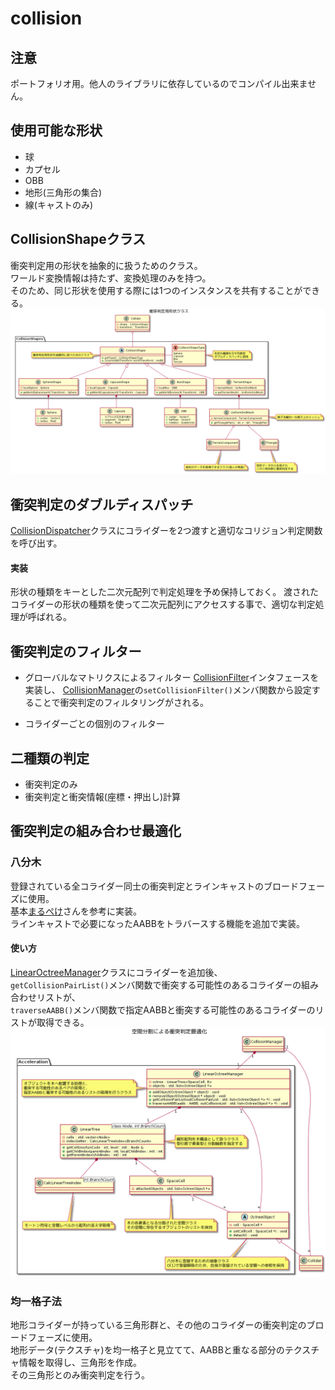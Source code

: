 # collision

## 注意

ポートフォリオ用。他人のライブラリに依存しているのでコンパイル出来ません。

## 使用可能な形状

- 球
- カプセル
- OBB
- 地形(三角形の集合)
- 線(キャストのみ)

## CollisionShapeクラス

衝突判定用の形状を抽象的に扱うためのクラス。  
ワールド変換情報は持たず、変換処理のみを持つ。  
そのため、同じ形状を使用する際には1つのインスタンスを共有することができる。
![クラス図](/uml/collision-shape-class-diagram.png)

## 衝突判定のダブルディスパッチ

[CollisionDispatcher](/Include/Implementation/CollisionDispatcher.h)クラスにコライダーを2つ渡すと適切なコリジョン判定関数を呼び出す。

#### 実装
形状の種類をキーとした二次元配列で判定処理を予め保持しておく。
渡されたコライダーの形状の種類を使って二次元配列にアクセスする事で、適切な判定処理が呼ばれる。

## 衝突判定のフィルター

- グローバルなマトリクスによるフィルター
[CollisionFilter](/Include/CollisionFilter/CollisionFilter.h)インタフェースを実装し、
[CollisionManager](/Include/CollisionManager.h)の`setCollisionFilter()`メンバ関数から設定することで衝突判定のフィルタリングがされる。

- コライダーごとの個別のフィルター

## 二種類の判定

- 衝突判定のみ
- 衝突判定と衝突情報(座標・押出し)計算

## 衝突判定の組み合わせ最適化

### 八分木  
登録されている全コライダー同士の衝突判定とラインキャストのブロードフェーズに使用。  
基本[まるぺけ](http://marupeke296.com/COL_3D_No15_Octree.html)さんを参考に実装。  
ラインキャストで必要になったAABBをトラバースする機能を追加で実装。  

#### 使い方
[LinearOctreeManager](/Include/Implementation/SpatialPartition/LinearOctreeManager.h)クラスにコライダーを追加後、  
`getCollisionPairList()`メンバ関数で衝突する可能性のあるコライダーの組み合わせリストが、  
`traverseAABB()`メンバ関数で指定AABBと衝突する可能性のあるコライダーのリストが取得できる。
![クラス図](/uml/spatial-partition-class-diagram.png)

### 均一格子法  
地形コライダーが持っている三角形群と、その他のコライダーの衝突判定のブロードフェーズに使用。  
地形データ(テクスチャ)を均一格子と見立てて、AABBと重なる部分のテクスチャ情報を取得し、三角形を作成。  
その三角形とのみ衝突判定を行う。


